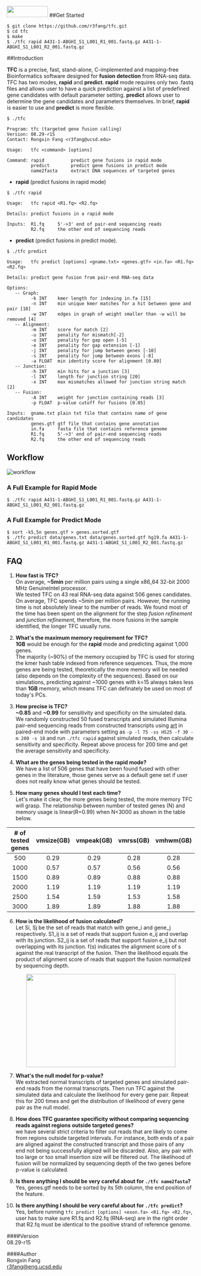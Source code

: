 [<img src="https://github.com/r3fang/tfc/blob/master/img/sp5.jpg" width="110px" height="30px">](https://www.illumina.com/)
##Get Started     
```
$ git clone https://github.com/r3fang/tfc.git
$ cd tfc
$ make
$ ./tfc rapid A431-1-ABGHI_S1_L001_R1_001.fastq.gz A431-1-ABGHI_S1_L001_R2_001.fastq.gz
```

##Introduction

**TFC** is a precise, fast, stand-alone, C-implemented and mapping-free Bioinformatics software designed for **fusion detection** from RNA-seq data. TFC has two modes, **rapid** and **predict**. **rapid** mode requires only two .fastq files and allows user to have a quick prediction against a list of predefined gene candidates with default parameter setting. **predict** allows user to determine the gene candidates and parameters themselves. In brief, **rapid** is easier to use and **predict** is more flexible.

```
$ ./tfc 

Program: tfc (targeted gene fusion calling)
Version: 08.29-r15
Contact: Rongxin Fang <r3fang@ucsd.edu>

Usage:   tfc <command> [options]

Command: rapid          predict gene fusions in rapid mode
         predict        predict gene fusions in predict mode
         name2fasta     extract DNA sequences of targeted genes
```

- **rapid** (predict fusions in rapid mode)

```
$ ./tfc rapid

Usage:   tfc rapid <R1.fq> <R2.fq>

Details: predict fusions in a rapid mode

Inputs:  R1.fq     5'->3' end of pair-end sequencing reads
         R2.fq     the other end of sequencing reads
```

- **predict** (predict fusions in predict mode).

```
$ ./tfc predict

Usage:   tfc predict [options] <gname.txt> <genes.gtf> <in.fa> <R1.fq> <R2.fq>

Details: predict gene fusion from pair-end RNA-seq data

Options:
   -- Graph:
         -k INT    kmer length for indexing in.fa [15]
         -n INT    min unique kmer matches for a hit between gene and pair [10]
         -w INT    edges in graph of weight smaller than -w will be removed [4]
   -- Alignment:
         -m INT    score for match [2]
         -u INT    penality for mismatch[-2]
         -o INT    penality for gap open [-5]
         -e INT    penality for gap extension [-1]
         -j INT    penality for jump between genes [-10]
         -s INT    penality for jump between exons [-8]
         -a FLOAT  min identity score for alignment [0.80]
   -- Junction:
         -h INT    min hits for a junction [3]
         -l INT    length for junction string [20]
         -x INT    max mismatches allowed for junction string match [2]
   -- Fusion:
         -A INT    weight for junction containing reads [3]
         -p FLOAT  p-value cutoff for fusions [0.05]

Inputs:  gname.txt plain txt file that contains name of gene candidates
         genes.gtf gtf file that contains gene annotation
         in.fa     fasta file that contains reference genome
         R1.fq     5'->3' end of pair-end sequencing reads
         R2.fq     the other end of sequencing reads
```
## Workflow

![workflow](https://github.com/r3fang/tfc/blob/master/img/workflow.jpg)

### A Full Example for Rapid Mode
```
$ ./tfc rapid A431-1-ABGHI_S1_L001_R1_001.fastq.gz A431-1-ABGHI_S1_L001_R2_001.fastq.gz
```
### A Full Example for Predict Mode
```
$ sort -k5,5n genes.gtf > genes.sorted.gtf
$ ./tfc predict data/genes.txt data/genes.sorted.gtf hg19.fa A431-1-ABGHI_S1_L001_R1_001.fastq.gz A431-1-ABGHI_S1_L001_R2_001.fastq.gz
```

## FAQ

 1. **How fast is TFC?**     
 On average, **~5min** per million pairs using a single x86_64 32-bit 2000 MHz GenuineIntel processor.   
 We tested TFC on 43 real RNA-seq data against 506 genes candidates. On average, TFC spends ~5min per million pairs. However, the running time is not absolutely linear to the number of reads. We found most of the time has been spent on the alignment for the step *fusion refinement* and *junction refinement*, therefore, the more fusions in the sample identified, the longer TFC usually runs. 

 2. **What's the maximum memory requirement for TFC?**   
 **1GB** would be enough for the **rapid** mode and predicting against 1,000 genes.   
 The majority (~90%) of the memory occupied by TFC is used for storing the kmer hash table indexed from reference sequences. Thus, the more genes are being tested, theoretically the more memory will be needed (also depends on the complexity of the sequences). Based on our simulations, predicting against ~1000 genes with k=15 always takes less than **1GB** memory, which means TFC can definately be used on most of today's PCs.

 3. **How precise is TFC?**  
 **~0.85** and **~0.99** for sensitivity and specificity on the simulated data.     
 We randomly constructed 50 fused transcripts and simulated Illumina pair-end sequencing reads from constructed transcripts using [art](http://www.niehs.nih.gov/research/resources/software/biostatistics/art/) in paired-end mode with parameters setting as `-p -l 75 -ss HS25 -f 30 -m 200 -s 10` and run ```./tfc rapid``` against simulated reads, then calculate sensitivity and specificity. Repeat above process for 200 time and get the average sensitivity and specificity.

 4. **What are the genes being tested in the rapid mode?**  
 We have a list of 506 genes that have been found fused with other genes in the literature, those genes serve as a default gene set if user does not really know what genes should be tested. 

 5. **How many genes should I test each time?**  
 Let's make it clear, the more genes being tested, the more memory TFC will grasp. The relationship between number of tested genes (N) and memory usage is linear(R=0.99) when N<3000 as shown in the table below.
 
 | # of tested genes  | vmsize(GB) | vmpeak(GB) | vmrss(GB) | vmhwm(GB) |   
 |:------------------:|:-------------:|:-----:|:------:|:-------:|
 | 500  | 0.29	| 0.29	|0.28	| 0.28 |
 | 1000 | 0.57	| 0.57	|0.56	| 0.56 |
 | 1500 | 0.89	| 0.89	|0.88	| 0.88 |
 | 2000 | 1.19	| 1.19	|1.19	| 1.19 |
 | 2500 | 1.54	| 1.59	|1.53	| 1.58 |
 | 3000 | 1.89	| 1.89	|1.88	| 1.88 |
 
 6. **How is the likelihood of fusion calculated?**   
 Let Si, Sj be the set of reads that match with gene_i and gene_j respectively. S1_ij is a set of reads that support fusion e_ij and overlap with its junction. S2_ij is a set of reads that support fusion e_ij but not overlapping with its junction. f(s) indicates the alignment score of s against the real transcript of the fusion. Then the likelihood equals the product of alignment score of reads that support the fusion normalized by sequencing depth.
<p align="center">
  <img src="https://github.com/r3fang/tfc/blob/master/img/likelihood.jpg" width="400px" height="250px">
</p>
 
 7. **What's the null model for p-value?**   
 We extracted normal transcripts of targeted genes and simulated pair-end reads from the normal transcripts. Then run TFC against the simulated data and calculate the likelihood for every gene pair. Repeat this for 200 times and get the distribution of likelihood of every gene pair as the null model. 

 8. **How does TFC guarantee specificity without comparing sequencing reads against regions outside targeted genes?**   
 we have several strict criteria to filter out reads that are likely to come from regions outside targeted intervals. For instance, both ends of a pair are aligned against the constructed transcript and those pairs of any end not being successfully aligned will be discarded. Also, any pair with too large or too small insertion size will be filtered out. The likelihood of fusion will be normalized by sequencing depth of the two genes before p-value is calculated.

 9.  **Is there anything I should be very careful about for `./tfc name2fasta`?**    
 Yes, genes.gtf needs to be sorted by its 5th column, the end position of the feature.

 10. **Is there anything I should be very careful about for `./tfc predict`?**  
 Yes, before running `tfc predict [options] <exon.fa> <R1.fq> <R2.fq>`, user has to make sure R1.fq and R2.fq (RNA-seq) are in the right order that R2.fq must be identical to the psoitive strand of reference genome.         

####Version     
08.29-r15

####Author     
Rongxin Fang    
r3fang@eng.ucsd.edu

